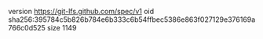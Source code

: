 version https://git-lfs.github.com/spec/v1
oid sha256:395784c5b826b784e6b333c6b54ffbec5386e863f027129e376169a766c0d525
size 1149
